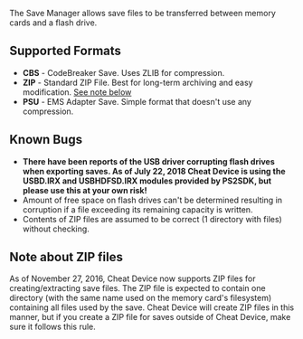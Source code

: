 The Save Manager allows save files to be transferred between memory cards and a flash drive.

## Supported Formats

* **CBS** - CodeBreaker Save. Uses ZLIB for compression.
* **ZIP** - Standard ZIP File. Best for long-term archiving and easy modification. [See note below](#note-about-zip-files)
* **PSU** - EMS Adapter Save. Simple format that doesn't use any compression.

## Known Bugs

* **There have been reports of the USB driver corrupting flash drives when exporting saves. As of July 22, 2018 Cheat Device is using the USBD.IRX and USBHDFSD.IRX modules provided by PS2SDK, but please use this at your own risk!**
* Amount of free space on flash drives can't be determined resulting in corruption if a file exceeding its remaining capacity is written.
* Contents of ZIP files are assumed to be correct (1 directory with files) without checking.

## Note about ZIP files

As of November 27, 2016, Cheat Device now supports ZIP files for creating/extracting save files. The ZIP file is expected to contain one directory (with the same name used on the memory card's filesystem) containing all files used by the save. Cheat Device will create ZIP files in this manner, but if you create a ZIP file for saves outside of Cheat Device, make sure it follows this rule.